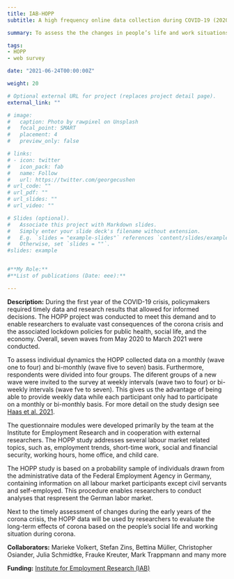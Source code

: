 ```yaml
---
title: IAB-HOPP 
subtitle: A high frequency online data collection during COVID-19 (2020/2021)

summary: To assess the the changes in people’s life and work situations during the May 2020 to March 2021, the High-frequency Online Personal Panel (IAB-HOPP) surveyed individuals from in seven waves. The data was used to evaluate the effect of corona on different dimensions in the labour market, such as, employment trends, short-time work, social and financial security, working hours, home office, and child care. The [HOPP data is available at the Research Data Center](https://fdz.iab.de/en/FDZ_Individual_Data/HOPP/HOPP-ADIAB7519v1.aspx) of the Insitute for Employment Research. Combined with the administrative data at the IAB, HOPP data provide long-term research opportunities of COVID-19 pandemic.

tags:
- HOPP
- web survey

date: "2021-06-24T00:00:00Z"

weight: 20

# Optional external URL for project (replaces project detail page).
external_link: ""

# image:
#   caption: Photo by rawpixel on Unsplash
#   focal_point: SMART
#   placement: 4
#   preview_only: false

# links:
# - icon: twitter
#   icon_pack: fab
#   name: Follow
#   url: https://twitter.com/georgecushen
# url_code: ""
# url_pdf: ""
# url_slides: ""
# url_video: ""

# Slides (optional).
#   Associate this project with Markdown slides.
#   Simply enter your slide deck's filename without extension.
#   E.g. `slides = "example-slides"` references `content/slides/example-slides.md`.
#   Otherwise, set `slides = ""`.
#slides: example


#**My Role:** 
#**List of publications (Date: eee):**

---
```

**Description:** 
During the first year of the COVID-19 crisis, policymakers required timely data and research results that allowed for
informed decisions. The HOPP project was conducted to meet this demand and to enable researchers to evaluate vast consequences of the corona crisis and the associated lockdown policies for public health, social life, and the economy. Overall, seven waves from May 2020 to March 2021 were conducted. 

To assess individual dynamics the HOPP collected data on a monthly (wave one to four) and bi-monthly (wave five to seven) basis. Furthermore, respondents were divided into four groups. The diferent groups of a new wave were invited to
the survey at weekly intervals (wave two to four) or bi-weekly intervals (wave fve to seven). This gives us the advantage of being able to provide weekly data while each participant only had to participate on a monthly or bi-monthly basis. For more detail on the study design see [Haas et al. 2021](../../publication/2021_hopp).

The questionnaire modules were developed primarily by the team at the Institute for Employment Research and in cooperation with external researchers. The HOPP study addresses several labour market related topics, such as, employment trends, short-time work, social and financial security, working hours, home office, and child care. 

The HOPP study is based on a probability sample of individuals drawn from the administrative data of the Federal Employment Agency in Germany, containing information on all labour market participants except civil servants and self-employed. This procedure enables researchers to conduct analyses that respresent the German labor market. 

Next to the timely assessment of changes during the early years of the corona crisis, the HOPP data will be used by researchers to evaluate the long-term effects of corona based on the people’s social life and working situation during corona.  



**Collaborators:** Marieke Volkert, Stefan Zins, Bettina Müller, Christopher Osiander, Julia Schmidtke, Frauke Kreuter, Mark Trappmann and many more  

**Funding:** [Institute for Employment Research (IAB)](https://iab.de/)


